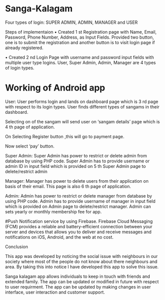 # Sanga-Kalagam
Four types of login: SUPER ADMIN, ADMIN, MANAGER and USER

Steps of implementaion
• Created 1 st Registration page with Name, Email, Password,
Phone Number, Address, as Input Fields. Provided two button,
one is to submit the registration and another button is to visit
login page if already registered.
 
 

• Created 2 nd Login Page with username and password input
fields with multiple user type logins. User, Super Admin, Admin,
Manager are 4 types of login types.

 # Working of Android app  
User: User performs login and lands on dashboard page which
is 3 rd page with respect to its login types. User finds different
types of sangams in their dashboard.

 Selecting on of the sangam will send user on ‘sangam details’ page which is 4 th page of application.

On Selecting Register button ,this will go to payment page.
 
Now select ‘pay’ button.
 
Super Admin: Super Admin has power to restrict or delete admin from database by using PHP code.
Super Admin has to provide username or admin ID in input field which is provided on 5 th Super Admin page to delete/restrict admin

Manager: Manager has power to delete users from their
application on basis of their email. This page is also 6 th page
of application.
 
 
Admin: Admin has power to restrict or delete manager from database by using PHP code. 
Admin has to provide username of manager   in input field which is provided on   Admin page to delete/restrict manager. Admin can sets yearly or monthly membership fee for app.
 
#Push Notification service by using  Firebase.
 Firebase Cloud Messaging (FCM) provides a reliable and battery-efficient connection between your server and devices that allows you to deliver and receive messages and notifications on iOS, Android, and the web at no cost.

 Conclusion

This app was developed by noticing the social issue with neighbours
in our society where most of the people do not know about there
neighbours and area. By taking this into notice I have developed this
app to solve this issue.

Sanga kalagam app allows individuals to keep in touch with friends and extended family. The app can be updated or modified in future with respect to user
requirment. The app can be updated by making changes in user interface, user interaction and customer support.
